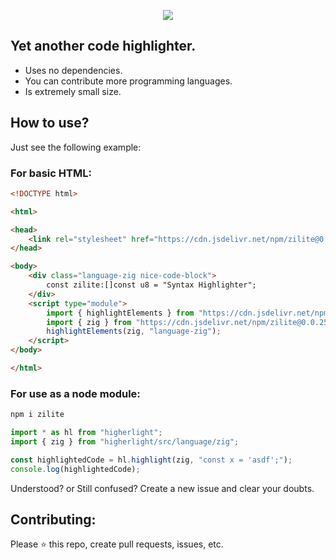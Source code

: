<center>

![](https://raw.githubusercontent.com/Zigistry/Zilite/main/assets/logo.png)

</center>

## Yet another code highlighter.

- Uses no dependencies.
- You can contribute more programming languages.
- Is extremely small size.

## How to use?
Just see the following example:

### For basic HTML:

```html
<!DOCTYPE html>

<html>

<head>
    <link rel="stylesheet" href="https://cdn.jsdelivr.net/npm/zilite@0.0.25/src/styles/darkMode.css" />
</head>

<body>
    <div class="language-zig nice-code-block">
        const zilite:[]const u8 = "Syntax Highlighter";
    </div>
    <script type="module">
        import { highlightElements } from "https://cdn.jsdelivr.net/npm/zilite@0.0.25";
        import { zig } from "https://cdn.jsdelivr.net/npm/zilite@0.0.25/src/language/zig.js";
        highlightElements(zig, "language-zig");
    </script>
</body>

</html>
```

### For use as a node module:

```bash
npm i zilite
```

```js
import * as hl from "higherlight";
import { zig } from "higherlight/src/language/zig";

const highlightedCode = hl.highlight(zig, "const x = 'asdf';");
console.log(highlightedCode);
```

Understood? or Still confused? Create a new issue and clear your doubts.

## Contributing:

Please ⭐️ this repo, create pull requests, issues, etc.
